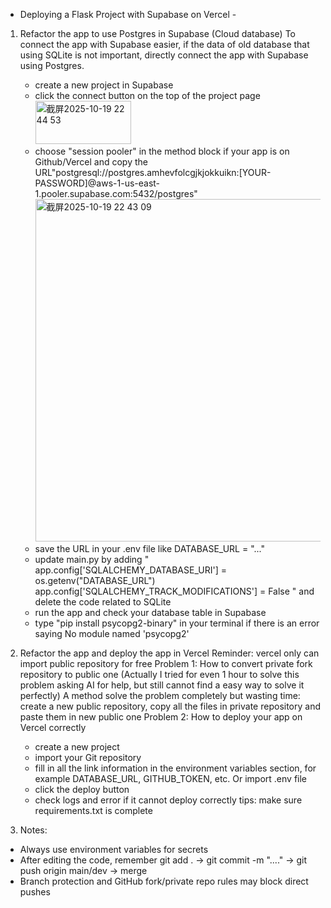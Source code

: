 - Deploying a Flask Project with Supabase on Vercel -

1. Refactor the app to use Postgres in Supabase (Cloud database)
   To connect the app with Supabase easier, if the data of old database that using SQLite is not important, directly connect the app with Supabase using Postgres.
   - create a new project in Supabase
   - click the connect button on the top of the project page
     <img width="153" height="69" alt="截屏2025-10-19 22 44 53" src="https://github.com/user-attachments/assets/109ef133-291d-4df3-b186-c620f27bdf75" />
   - choose "session pooler" in the method block if your app is on Github/Vercel and copy the URL"postgresql://postgres.amhevfolcgjkjokkuikn:[YOUR-PASSWORD]@aws-1-us-east-1.pooler.supabase.com:5432/postgres"
     <img width="1027" height="548" alt="截屏2025-10-19 22 43 09" src="https://github.com/user-attachments/assets/d9593026-8e73-453d-aefb-dbe9621046e2" />
   - save the URL in your .env file like DATABASE_URL = "..."
   - update main.py by adding " app.config['SQLALCHEMY_DATABASE_URI'] = os.getenv("DATABASE_URL")
                                app.config['SQLALCHEMY_TRACK_MODIFICATIONS'] = False " and delete the code related to SQLite
   - run the app and check your database table in Supabase
   - type "pip install psycopg2-binary" in your terminal if there is an error saying No module named 'psycopg2'

2. Refactor the app and deploy the app in Vercel
   Reminder: vercel only can import public repository for free
   Problem 1: How to convert private fork repository to public one
      (Actually I tried for even 1 hour to solve this problem asking AI for help, but still cannot find a easy way to solve it perfectly)
      A method solve the problem completely but wasting time: create a new public repository, copy all the files in private repository and paste them in new public one
   Problem 2: How to deploy your app on Vercel correctly
      - create a new project
      - import your Git repository
      - fill in all the link information in the environment variables section, for example DATABASE_URL, GITHUB_TOKEN, etc. Or import .env file
      - click the deploy button
      - check logs and error if it cannot deploy correctly
        tips: make sure requirements.txt is complete

3. Notes:
  - Always use environment variables for secrets
  - After editing the code, remember git add . -> git commit -m "...." -> git push origin main/dev -> merge
  - Branch protection and GitHub fork/private repo rules may block direct pushes
